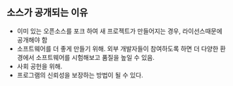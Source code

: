 ## 소스가 공개되는 이유

- 이미 있는 오픈소스를 포크 하여 새 프로젝트가 만들어지는 경우, 라이선스때문에 공개해야 함
- 소프트웨어를 더 좋게 만들기 위해. 외부 개발자들이 참여하도록 하면 더 다양한 환경에서 소프트웨어를 시험해보고 품질을 높일 수 있음.
- 사회 공헌을 위해.
- 프로그램의 신뢰성을 보장하는 방법이 될 수 있다.
